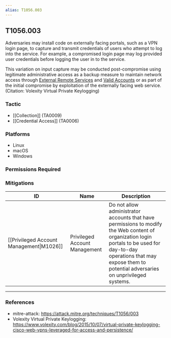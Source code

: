 ```yaml
---
alias: T1056.003
---
```


## T1056.003

Adversaries may install code on externally facing portals, such as a VPN login page, to capture and transmit credentials of users who attempt to log into the service. For example, a compromised login page may log provided user credentials before logging the user in to the service.

This variation on input capture may be conducted post-compromise using legitimate administrative access as a backup measure to maintain network access through [External Remote Services](https://attack.mitre.org/techniques/T1133) and [Valid Accounts](https://attack.mitre.org/techniques/T1078) or as part of the initial compromise by exploitation of the externally facing web service.(Citation: Volexity Virtual Private Keylogging)


### Tactic
- [[Collection]] (TA0009)
- [[Credential Access]] (TA0006)

### Platforms
- Linux
- macOS
- Windows

### Permissions Required

### Mitigations

| ID | Name | Description |
| --- | --- | --- |
| [[Privileged Account Management\|M1026]] | Privileged Account Management | Do not allow administrator accounts that have permissions to modify the Web content of organization login portals to be used for day-to-day operations that may expose them to potential adversaries on unprivileged systems. |


---
### References

- mitre-attack: https://attack.mitre.org/techniques/T1056/003
- Volexity Virtual Private Keylogging: https://www.volexity.com/blog/2015/10/07/virtual-private-keylogging-cisco-web-vpns-leveraged-for-access-and-persistence/
